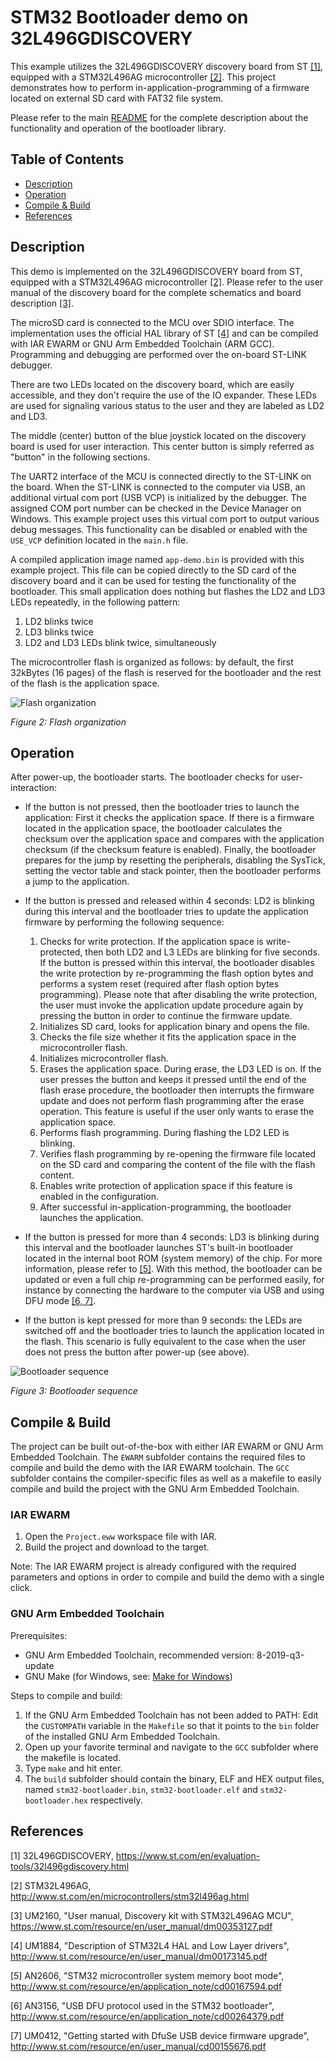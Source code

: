 # STM32 Bootloader demo on 32L496GDISCOVERY
This example utilizes the 32L496GDISCOVERY discovery board from ST [[1]](#references), equipped with a STM32L496AG microcontroller [[2]](#references). This project demonstrates how to perform in-application-programming of a firmware located on external SD card with FAT32 file system.

Please refer to the main [README](../../README.md) for the complete description about the functionality and operation of the bootloader library.

## Table of Contents
- [Description](#description)
- [Operation](#operation)
- [Compile & Build](#compile--build)
- [References](#references)

## Description
This demo is implemented on the 32L496GDISCOVERY board from ST, equipped with a STM32L496AG microcontroller [[2]](#references). Please refer to the user manual of the discovery board for the complete schematics and board description [[3]](#references).

The microSD card is connected to the MCU over SDIO interface. The implementation uses the official HAL library of ST [[4]](#references) and can be compiled with IAR EWARM or GNU Arm Embedded Toolchain (ARM GCC). Programming and debugging are performed over the on-board ST-LINK debugger.

There are two LEDs located on the discovery board, which are easily accessible, and they don't require the use of the IO expander. These LEDs are used for signaling various status to the user and they are labeled as LD2 and LD3.

The middle (center) button of the blue joystick located on the discovery board is used for user interaction. This center button is simply referred as "button" in the following sections.

The UART2 interface of the MCU is connected directly to the ST-LINK on the board. When the ST-LINK is connected to the computer via USB, an additional virtual com port (USB VCP) is initialized by the debugger. The assigned COM port number can be checked in the Device Manager on Windows. This example project uses this virtual com port to output various debug messages. This functionality can be disabled or enabled with the `USE_VCP` definition located in the `main.h` file.

A compiled application image named `app-demo.bin` is provided with this example project. This file can be copied directly to the SD card of the discovery board and it can be used for testing the functionality of the bootloader. This small application does nothing but flashes the LD2 and LD3 LEDs repeatedly, in the following pattern:
1. LD2 blinks twice
2. LD3 blinks twice
3. LD2 and LD3 LEDs blink twice, simultaneously

The microcontroller flash is organized as follows: by default, the first 32kBytes (16 pages) of the flash is reserved for the bootloader and the rest of the flash is the application space.

![Flash organization](../../docs/img/flash-organization.png)

*Figure 2: Flash organization*

## Operation
After power-up, the bootloader starts. The bootloader checks for user-interaction:

- If the button is not pressed, then the bootloader tries to launch the application: First it checks the application space. If there is a firmware located in the application space, the bootloader calculates the checksum over the application space and compares with the application checksum (if the checksum feature is enabled). Finally, the bootloader prepares for the jump by resetting the peripherals, disabling the SysTick, setting the vector table and stack pointer, then the bootloader performs a jump to the application.

- If the button is pressed and released within 4 seconds: LD2 is blinking during this interval and the bootloader tries to update the application firmware by performing the following sequence:

    1. Checks for write protection. If the application space is write-protected, then both LD2 and L3 LEDs are blinking for five seconds. If the button is pressed within this interval, the bootloader disables the write protection by re-programming the flash option bytes and performs a system reset (required after flash option bytes programming). Please note that after disabling the write protection, the user must invoke the application update procedure again by pressing the button in order to continue the firmware update.
    2. Initializes SD card, looks for application binary and opens the file.
    3. Checks the file size whether it fits the application space in the microcontroller flash.
    4. Initializes microcontroller flash.
    5. Erases the application space. During erase, the LD3 LED is on. If the user presses the button and keeps it pressed until the end of the flash erase procedure, the bootloader then interrupts the firmware update and does not perform flash programming after the erase operation. This feature is useful if the user only wants to erase the application space.
    6. Performs flash programming. During flashing the LD2 LED is blinking.
    7. Verifies flash programming by re-opening the firmware file located on the SD card and comparing the content of the file with the flash content.
    8. Enables write protection of application space if this feature is enabled in the configuration.
    9. After successful in-application-programming, the bootloader launches the application.

- If the button is pressed for more than 4 seconds: LD3 is blinking during this interval and the bootloader launches ST's built-in bootloader located in the internal boot ROM (system memory) of the chip. For more information, please refer to [[5]](#references). With this method, the bootloader can be updated or even a full chip re-programming can be performed easily, for instance by connecting the hardware to the computer via USB and using DFU mode [[6, 7]](#references).

- If the button is kept pressed for more than 9 seconds: the LEDs are switched off and the bootloader tries to launch the application located in the flash. This scenario is fully equivalent to the case when the user does not press the button after power-up (see above).

![Bootloader sequence](../../docs/img/bootloader-sequence.png)

*Figure 3: Bootloader sequence*

## Compile & Build
The project can be built out-of-the-box with either IAR EWARM or GNU Arm Embedded Toolchain. The `EWARM` subfolder contains the required files to compile and build the demo with the IAR EWARM toolchain. The `GCC` subfolder contains the compiler-specific files as well as a makefile to easily compile and build the project with the GNU Arm Embedded Toolchain.

### IAR EWARM
1. Open the `Project.eww` workspace file with IAR.
2. Build the project and download to the target.

Note: The IAR EWARM project is already configured with the required parameters and options in order to compile and build the demo with a single click.

### GNU Arm Embedded Toolchain
Prerequisites:
- GNU Arm Embedded Toolchain, recommended version: 8-2019-q3-update
- GNU Make (for Windows, see: [Make for Windows](http://gnuwin32.sourceforge.net/packages/make.htm))

Steps to compile and build:
1. If the GNU Arm Embedded Toolchain has not been added to PATH: Edit the `CUSTOMPATH` variable in the `Makefile` so that it points to the `bin` folder of the installed GNU Arm Embedded Toolchain.
2. Open up your favorite terminal and navigate to the `GCC` subfolder where the makefile is located.
3. Type `make` and hit enter.
4. The `build` subfolder should contain the binary, ELF and HEX output files, named `stm32-bootloader.bin`, `stm32-bootloader.elf` and `stm32-bootloader.hex` respectively.

## References
[1] 32L496GDISCOVERY, https://www.st.com/en/evaluation-tools/32l496gdiscovery.html

[2] STM32L496AG, http://www.st.com/en/microcontrollers/stm32l496ag.html

[3] UM2160, "User manual, Discovery kit with STM32L496AG MCU", https://www.st.com/resource/en/user_manual/dm00353127.pdf

[4] UM1884, "Description of STM32L4 HAL and Low Layer drivers", http://www.st.com/resource/en/user_manual/dm00173145.pdf

[5] AN2606, "STM32 microcontroller system memory boot mode", http://www.st.com/resource/en/application_note/cd00167594.pdf

[6] AN3156, "USB DFU protocol used in the STM32 bootloader", http://www.st.com/resource/en/application_note/cd00264379.pdf

[7] UM0412, "Getting started with DfuSe USB device firmware upgrade", http://www.st.com/resource/en/user_manual/cd00155676.pdf

